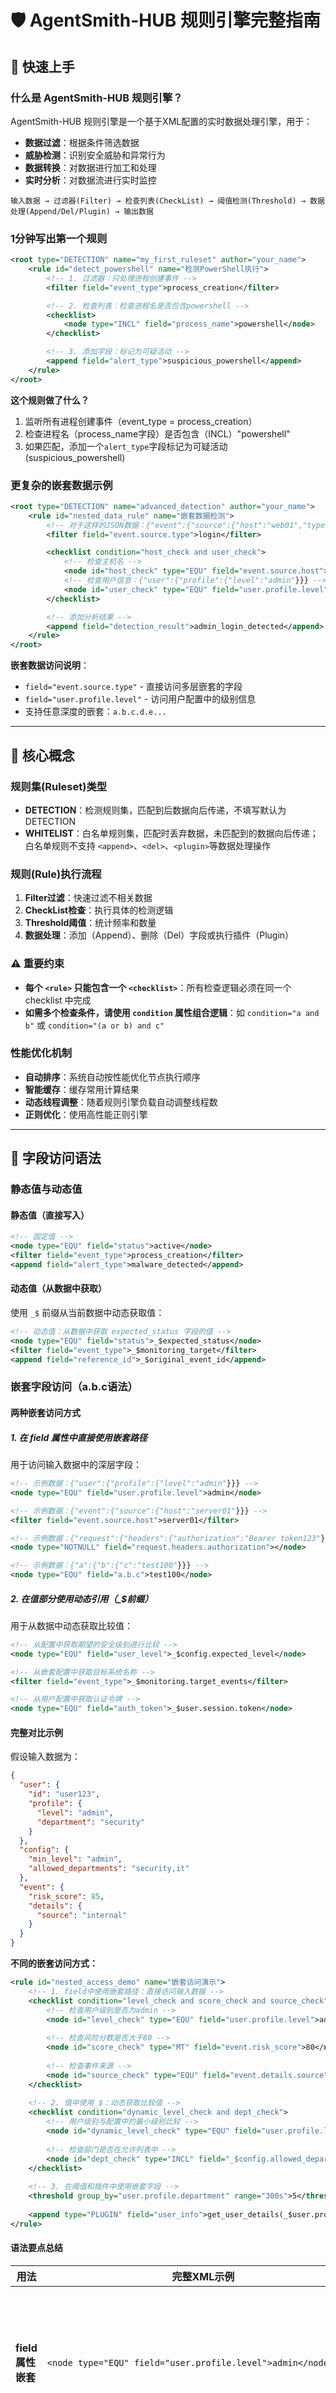 # 🛡️ AgentSmith-HUB 规则引擎完整指南
## 🚀 快速上手

### 什么是 AgentSmith-HUB 规则引擎？

AgentSmith-HUB 规则引擎是一个基于XML配置的实时数据处理引擎，用于：
- **数据过滤**：根据条件筛选数据
- **威胁检测**：识别安全威胁和异常行为
- **数据转换**：对数据进行加工和处理
- **实时分析**：对数据流进行实时监控

```
输入数据 → 过滤器(Filter) → 检查列表(CheckList) → 阈值检测(Threshold) → 数据处理(Append/Del/Plugin) → 输出数据
```

### 1分钟写出第一个规则

```xml
<root type="DETECTION" name="my_first_ruleset" author="your_name">
    <rule id="detect_powershell" name="检测PowerShell执行">
        <!-- 1. 过滤器：只处理进程创建事件 -->
        <filter field="event_type">process_creation</filter>

        <!-- 2. 检查列表：检查进程名是否包含powershell -->
        <checklist>
            <node type="INCL" field="process_name">powershell</node>
        </checklist>

        <!-- 3. 添加字段：标记为可疑活动 -->
        <append field="alert_type">suspicious_powershell</append>
    </rule>
</root>
```

**这个规则做了什么？**
1. 监听所有进程创建事件（event_type = process_creation）
2. 检查进程名（process_name字段）是否包含（INCL）"powershell"
3. 如果匹配，添加一个`alert_type`字段标记为可疑活动(suspicious_powershell)

### 更复杂的嵌套数据示例

```xml
<root type="DETECTION" name="advanced_detection" author="your_name">
    <rule id="nested_data_rule" name="嵌套数据检测">
        <!-- 对于这样的JSON数据：{"event":{"source":{"host":"web01","type":"login"}}} -->
        <filter field="event.source.type">login</filter>

        <checklist condition="host_check and user_check">
            <!-- 检查主机名 -->
            <node id="host_check" type="EQU" field="event.source.host">web01</node>
            <!-- 检查用户信息：{"user":{"profile":{"level":"admin"}}} -->
            <node id="user_check" type="EQU" field="user.profile.level">admin</node>
        </checklist>

        <!-- 添加分析结果 -->
        <append field="detection_result">admin_login_detected</append>
    </rule>
</root>
```

**嵌套数据访问说明**：
- `field="event.source.type"` - 直接访问多层嵌套的字段
- `field="user.profile.level"` - 访问用户配置中的级别信息
- 支持任意深度的嵌套：`a.b.c.d.e...`

---

## 🧠 核心概念

### 规则集(Ruleset)类型
- **DETECTION**：检测规则集，匹配到后数据向后传递，不填写默认为 DETECTION
- **WHITELIST**：白名单规则集，匹配时丢弃数据，未匹配到的数据向后传递；白名单规则不支持 `<append>`、`<del>`、`<plugin>`等数据处理操作

### 规则(Rule)执行流程
1. **Filter过滤**：快速过滤不相关数据
2. **CheckList检查**：执行具体的检测逻辑
3. **Threshold阈值**：统计频率和数量
4. **数据处理**：添加（Append）、删除（Del）字段或执行插件（Plugin）

### ⚠️ 重要约束
- **每个 `<rule>` 只能包含一个 `<checklist>`**：所有检查逻辑必须在同一个 checklist 中完成
- **如需多个检查条件，请使用 `condition` 属性组合逻辑**：如 `condition="a and b"` 或 `condition="(a or b) and c"`

### 性能优化机制
- **自动排序**：系统自动按性能优化节点执行顺序
- **智能缓存**：缓存常用计算结果
- **动态线程调整**：随着规则引擎负载自动调整线程数
- **正则优化**：使用高性能正则引擎

---

## 📖 字段访问语法

### 静态值与动态值

#### 静态值（直接写入）
```xml
<!-- 固定值 -->
<node type="EQU" field="status">active</node>
<filter field="event_type">process_creation</filter>
<append field="alert_type">malware_detected</append>
```

#### 动态值（从数据中获取）
使用 `_$` 前缀从当前数据中动态获取值：
```xml
<!-- 动态值：从数据中获取 expected_status 字段的值 -->
<node type="EQU" field="status">_$expected_status</node>
<filter field="event_type">_$monitoring_target</filter>
<append field="reference_id">_$original_event_id</append>
```

### 嵌套字段访问（a.b.c语法）

#### 两种嵌套访问方式

##### 1. 在 field 属性中直接使用嵌套路径
用于访问输入数据中的深层字段：
```xml
<!-- 示例数据：{"user":{"profile":{"level":"admin"}}} -->
<node type="EQU" field="user.profile.level">admin</node>

<!-- 示例数据：{"event":{"source":{"host":"server01"}}} -->
<filter field="event.source.host">server01</filter>

<!-- 示例数据：{"request":{"headers":{"authorization":"Bearer token123"}}} -->
<node type="NOTNULL" field="request.headers.authorization"></node>

<!-- 示例数据：{"a":{"b":{"c":"test100"}}} -->
<node type="EQU" field="a.b.c">test100</node>
```

##### 2. 在值部分使用动态引用（_$前缀）
用于从数据中动态获取比较值：
```xml
<!-- 从配置中获取期望的安全级别进行比较 -->
<node type="EQU" field="user_level">_$config.expected_level</node>

<!-- 从嵌套配置中获取目标系统名称 -->
<filter field="event_type">_$monitoring.target_events</filter>

<!-- 从用户配置中获取认证令牌 -->
<node type="EQU" field="auth_token">_$user.session.token</node>
```

#### 完整对比示例

假设输入数据为：
```json
{
  "user": {
    "id": "user123",
    "profile": {
      "level": "admin",
      "department": "security"
    }
  },
  "config": {
    "min_level": "admin",
    "allowed_departments": "security,it"
  },
  "event": {
    "risk_score": 85,
    "details": {
      "source": "internal"
    }
  }
}
```

**不同的嵌套访问方式：**
```xml
<rule id="nested_access_demo" name="嵌套访问演示">
    <!-- 1. field中使用嵌套路径：直接访问输入数据 -->
    <checklist condition="level_check and score_check and source_check">
        <!-- 检查用户级别是否为admin -->
        <node id="level_check" type="EQU" field="user.profile.level">admin</node>
        
        <!-- 检查风险分数是否大于80 -->
        <node id="score_check" type="MT" field="event.risk_score">80</node>
        
        <!-- 检查事件来源 -->
        <node id="source_check" type="EQU" field="event.details.source">internal</node>
    </checklist>
    
    <!-- 2. 值中使用_$：动态获取比较值 -->
    <checklist condition="dynamic_level_check and dept_check">
        <!-- 用户级别与配置中的最小级别比较 -->
        <node id="dynamic_level_check" type="EQU" field="user.profile.level">_$config.min_level</node>
        
        <!-- 检查部门是否在允许列表中 -->
        <node id="dept_check" type="INCL" field="_$config.allowed_departments">_$user.profile.department</node>
    </checklist>
    
    <!-- 3. 在阈值和插件中使用嵌套字段 -->
    <threshold group_by="user.profile.department" range="300s">5</threshold>
    
    <append type="PLUGIN" field="user_info">get_user_details(_$user.profile.id)</append>
</rule>
```

#### 语法要点总结

| 用法 | 完整XML示例 | 说明 | 适用数据场景 |
|------|-------------|------|-------------|
| **field属性嵌套** | `<node type="EQU" field="user.profile.level">admin</node>` | 直接访问输入数据的嵌套字段，与固定值比较 | 输入数据：`{"user":{"profile":{"level":"admin"}}}` |
| **值的动态引用** | `<node type="EQU" field="status">_$config.expected_status</node>` | field访问简单字段，值从其他字段动态获取 | 输入数据：`{"status":"active", "config":{"expected_status":"active"}}` |
| **双重嵌套访问** | `<node type="EQU" field="user.profile.level">_$system.security.min_level</node>` | field访问嵌套字段，值也从嵌套字段动态获取 | 输入数据：`{"user":{"profile":{"level":"admin"}}, "system":{"security":{"min_level":"admin"}}}` |

#### 语法综合示例

假设有如下输入数据：
```json
{
  "user": {
    "id": "user123",
    "profile": {
      "level": "admin",
      "department": "security"
    }
  },
  "system": {
    "security": {
      "min_level": "admin",
      "allowed_departments": ["security", "it"]
    }
  },
  "event": {
    "type": "login",
    "timestamp": 1640995200
  }
}
```

**对应的规则写法：**
```xml
<rule id="access_control" name="访问控制检测">
    <checklist condition="level_check and dept_check and event_check">
        <!-- 1. field属性嵌套：检查用户级别是否为admin -->
        <node id="level_check" type="EQU" field="user.profile.level">admin</node>
        
        <!-- 2. 值的动态引用：用户级别与系统要求的最低级别比较 -->
        <node id="dynamic_check" type="EQU" field="user.profile.level">_$system.security.min_level</node>
        
        <!-- 3. 双重嵌套访问：事件类型与系统配置中的监控类型比较 -->
        <node id="event_check" type="EQU" field="event.type">login</node>
        
        <!-- 4. 部门权限检查：用户部门必须在允许列表中 -->
        <node id="dept_check" type="INCL" field="_$system.security.allowed_departments">_$user.profile.department</node>
    </checklist>
</rule>
```

### 原始数据访问（_$ORIDATA）

#### 什么是_$ORIDATA
`_$ORIDATA` 是一个特殊的保留字段，代表完整的原始数据对象。它包含了传入规则引擎的所有原始字段和值。

#### 使用场景
```xml
<!-- 1. 插件中传递完整数据进行复杂分析 -->
<node type="PLUGIN">complex_analysis(_$ORIDATA)</node>

<!-- 2. 在Append中使用插件处理完整数据 -->
<append type="PLUGIN" field="threat_score">calculate_threat_score(_$ORIDATA)</append>

<!-- 3. 在独立插件中发送完整数据 -->
<plugin>send_alert(_$ORIDATA, "HIGH")</plugin>
<plugin>log_security_event(_$ORIDATA)</plugin>
```

#### 实际示例
```xml
<rule id="comprehensive_analysis" name="综合分析示例">
    <filter field="event_type">security_event</filter>
    
    <checklist>
        <!-- 基础检查使用具体字段 -->
        <node type="MT" field="risk_score">_$thresholds.min_risk</node>
        <!-- 复杂分析使用完整数据 -->
        <node type="PLUGIN">deep_threat_analysis(_$ORIDATA)</node>
    </checklist>
    
    <!-- 使用嵌套字段进行分组 -->
    <threshold group_by="_$event.source.host,_$user.department" range="600s">5</threshold>
    
    <!-- 丰富化数据 -->
    <append type="PLUGIN" field="enriched_data">enrich_with_context(_$ORIDATA)</append>
    
    <!-- 发送告警 -->
    <plugin>send_comprehensive_alert(_$ORIDATA, _$analysis.priority)</plugin>
</rule>
```

### 字段访问最佳实践

#### 1. 性能优化
```xml
<!-- 好：先用简单字段过滤，再用复杂分析 -->
<rule id="optimized_rule">
    <filter field="event_type">_$config.monitored_event</filter>
    <checklist condition="basic_check and complex_check">
        <node id="basic_check" type="INCL" field="process_name">_$patterns.suspicious_process</node>
        <node id="complex_check" type="PLUGIN">analyze_full_context(_$ORIDATA)</node>
    </checklist>
</rule>
```

#### 2. 错误处理
```xml
<!-- 确保嵌套字段存在 -->
<checklist condition="field_exists and value_check">
    <node id="field_exists" type="NOTNULL" field="user.profile.id"></node>
    <node id="value_check" type="EQU" field="status">_$user.profile.expected_status</node>
</checklist>
```

#### 3. 灵活配置
```xml
<!-- 使用动态配置实现灵活的规则 -->
<rule id="configurable_rule">
    <filter field="_$config.filter_field">_$config.filter_value</filter>
    <checklist>
        <node type="_$config.check_type" field="_$config.target_field">_$config.expected_value</node>
    </checklist>
    <threshold group_by="_$config.group_fields" range="_$config.time_window">_$config.threshold_value</threshold>
</rule>
```

---

## 📋 字段详解

### Root根元素
```xml
<root type="DETECTION" name="ruleset_name" author="author_name">
```

| 属性 | 必需 | 说明           | 可选值 |
|------|----|--------------|--------|
| `type` | 否  | 规则集类型，不填默认为'DETECTION' | `DETECTION`, `WHITELIST` |
| `name` | 否  | 规则集名称        | 任意字符串 |
| `author` | 否  | 作者信息         | 任意字符串 |

### Rule规则元素
```xml
<rule id="unique_rule_id" name="readable_rule_name">
```

| 属性 | 必需 | 说明 | 示例 |
|------|------|------|------|
| `id` | 是 | 规则唯一标识符 | `detect_malware_01` |
| `name` | 否 | 规则可读名称 | `检测恶意软件` |

### Filter过滤器
```xml
<filter field="field_name">value</filter>
```

| 属性 | 必需 | 说明 | 示例 |
|------|----|------|------|
| `field` | 是  | 要过滤的字段名，**支持嵌套语法 a.b.c** | `event_type`, `user.profile.level` |

**用途**：在执行复杂检查前快速过滤数据，显著提升性能；filter 本身不是必填项

#### filter 嵌套字段示例
```xml
<!-- 简单过滤 -->
<filter field="event_type">process_creation</filter>

<!-- 嵌套过滤：过滤 {"event":{"source":{"type":"security"}}} -->
<filter field="event.source.type">security</filter>

<!-- 深层嵌套过滤 -->
<filter field="request.headers.content_type">application/json</filter>
```

### CheckList检查列表
```xml
<checklist condition="logic_expression">
    <node id="node_id" type="check_type" field="field_name">value</node>
</checklist>
```

| 属性 | 必需 | 说明 | 示例 |
|------|------|------|------|
| `condition` | 否 | 逻辑表达式 | `a and (b or c)` |

**逻辑表达式语法**：
- `and`：逻辑与
- `or`：逻辑或
- `()`：分组
- 节点ID：引用具体检查节点

### Node检查节点
```xml
<node id="node_id" type="check_type" field="field_name" logic="OR" delimiter="|">value</node>
```

| 属性 | 必需 | 说明 | 示例 |
|------|------|------|------|
| `id` | 条件 | 节点标识符（使用condition时必需） | `check_process` |
| `type` | 是 | 检查类型 | `INCL`, `EQU`, `REGEX`等 |
| `field` | 条件 | 要检查的字段名（PLUGIN类型可选），**支持嵌套语法 a.b.c** | `process_name`, `user.profile.level` |
| `logic` | 否 | 多值逻辑 | `OR`, `AND` |
| `delimiter` | 条件 | 分隔符（使用logic时必需） | `|`, `,` |

#### field 字段嵌套访问示例
```xml
<!-- 简单字段 -->
<node type="EQU" field="username">admin</node>

<!-- 嵌套字段：访问 {"user":{"profile":{"level":"admin"}}} 中的 level -->
<node type="EQU" field="user.profile.level">admin</node>

<!-- 深层嵌套：访问 {"a":{"b":{"c":"test100"}}} 中的 c -->
<node type="EQU" field="a.b.c">test100</node>

<!-- 过滤器中的嵌套字段 -->
<filter field="event.source.system">web_server</filter>
```

### Threshold阈值检测
```xml
<threshold group_by="field1,field2" range="300s" count_type="SUM" count_field="amount" local_cache="true">10</threshold>
```

| 属性 | 必需 | 说明 | 示例 |
|------|------|------|------|
| `group_by` | 是 | 分组字段 | `source_ip,user_id` |
| `range` | 是 | 时间范围 | `300s`, `5m`, `1h` |
| `count_type` | 否 | 计数类型 | `SUM`, `CLASSIFY` |
| `count_field` | 条件 | 计数字段（SUM/CLASSIFY时必需） | `bytes`, `resource_id` |
| `local_cache` | 否 | 使用本地缓存 | `true`, `false` |

### Append字段追加
```xml
<append field="new_field" type="PLUGIN">value_or_plugin_call</append>
```

| 属性 | 必需 | 说明 | 示例 |
|------|------|------|------|
| `field` | 是 | 要添加的字段名 | `alert_level`, `geo_info` |
| `type` | 否 | 追加类型 | `PLUGIN` |

### Plugin插件执行
```xml
<plugin>plugin_function(arg1, arg2)</plugin>
```

**用途**：执行副作用操作，如发送告警、记录日志等。

### Del字段删除
```xml
<del>field1,field2,field3</del>
```

**用途**：删除不需要的字段，减少内存占用。

---

## 🎯 节点类型完整参考

### 字符串匹配类（高性能）

| 类型 | 功能 | 示例 | 说明 |
|------|------|------|------|
| `EQU` | 完全相等 | `<node type="EQU" field="status">active</node>` | 大小写敏感 |
| `NEQ` | 完全不等 | `<node type="NEQ" field="user">guest</node>` | 大小写敏感 |
| `INCL` | 包含子串 | `<node type="INCL" field="path">/admin/</node>` | 大小写敏感 |
| `NI` | 不包含子串 | `<node type="NI" field="agent">bot</node>` | 大小写敏感 |
| `START` | 开头匹配 | `<node type="START" field="cmd">powershell</node>` | 大小写敏感 |
| `END` | 结尾匹配 | `<node type="END" field="file">.exe</node>` | 大小写敏感 |
| `NSTART` | 开头不匹配 | `<node type="NSTART" field="path">C:\Windows</node>` | 大小写敏感 |
| `NEND` | 结尾不匹配 | `<node type="NEND" field="file">.tmp</node>` | 大小写敏感 |

### 大小写忽略类（高性能）

| 类型 | 功能 | 示例 |
|------|------|------|
| `NCS_EQU` | 忽略大小写相等 | `<node type="NCS_EQU" field="browser">CHROME</node>` |
| `NCS_NEQ` | 忽略大小写不等 | `<node type="NCS_NEQ" field="os">windows</node>` |
| `NCS_INCL` | 忽略大小写包含 | `<node type="NCS_INCL" field="domain">SUSPICIOUS</node>` |
| `NCS_NI` | 忽略大小写不包含 | `<node type="NCS_NI" field="referrer">GOOGLE</node>` |
| `NCS_START` | 忽略大小写开头 | `<node type="NCS_START" field="cmd">POWERSHELL</node>` |
| `NCS_END` | 忽略大小写结尾 | `<node type="NCS_END" field="script">.PS1</node>` |
| `NCS_NSTART` | 忽略大小写开头不匹配 | `<node type="NCS_NSTART" field="user">ADMIN</node>` |
| `NCS_NEND` | 忽略大小写结尾不匹配 | `<node type="NCS_NEND" field="domain">TRUSTED</node>` |

### 数值比较类（高性能）

| 类型 | 功能 | 示例 |
|------|------|------|
| `MT` | 大于 | `<node type="MT" field="score">75.5</node>` |
| `LT` | 小于 | `<node type="LT" field="cpu_usage">90</node>` |

### 空值检查类（最高性能）

| 类型 | 功能 | 示例 |
|------|------|------|
| `ISNULL` | 字段为空 | `<node type="ISNULL" field="optional_field"></node>` |
| `NOTNULL` | 字段非空 | `<node type="NOTNULL" field="required_field"></node>` |

### 正则表达式类（低性能）

| 类型 | 功能 | 示例 |
|------|------|------|
| `REGEX` | 正则匹配 | `<node type="REGEX" field="ip">^192\.168\.\d+\.\d+$</node>` |

### 插件调用类（最低性能）

| 类型 | 功能 | 示例 |
|------|------|------|
| `PLUGIN` | 插件函数 | `<node type="PLUGIN">is_malicious_domain(domain_name)</node>` |

### 多值匹配

```xml
<!-- OR逻辑：匹配任意一个值 -->
<node type="INCL" field="process" logic="OR" delimiter="|">malware.exe|virus.exe|trojan.exe</node>

        <!-- AND逻辑：必须包含所有值 -->
<node type="INCL" field="command" logic="AND" delimiter="|">-exec|-payload</node>
```

---

## 🔌 插件系统详解

### 插件基础概念

插件是扩展规则引擎功能的重要机制，允许执行复杂的自定义逻辑。

### 🧩 内置插件列表

系统提供了丰富的内置插件，无需额外开发即可使用。插件分为两类：

#### 检查节点插件（CheckNode）
用于条件判断，返回布尔值，可在 `<node type="PLUGIN">` 中使用：

| 插件名 | 功能 | 参数 | 示例 |
|--------|------|------|------|
| `isPrivateIP` | 检查IP是否为私有地址 | `ip` (string) | `<node type="PLUGIN">isPrivateIP(source_ip)</node>` |
| `cidrMatch` | 检查IP是否在CIDR范围内 | `ip` (string), `cidr` (string) | `<node type="PLUGIN">cidrMatch(client_ip, "192.168.1.0/24")</node>` |
| `geoMatch` | 检查IP地理位置是否匹配 | `ip` (string), `countryISO` (string) | `<node type="PLUGIN">geoMatch(source_ip, "US")</node>` |
| `suppressOnce` | 告警抑制：时间窗口内只触发一次 | `key` (any), `windowSec` (int), `ruleid` (string, 可选) | `<node type="PLUGIN">suppressOnce(alert_key, 300, "rule_001")</node>` |

#### 数据处理插件（Append）
用于数据转换和丰富化，可在 `<append type="PLUGIN">` 中使用：

##### 时间处理插件
| 插件名 | 功能 | 参数 | 示例 |
|--------|------|------|------|
| `now` | 获取当前时间戳 | 可选: `format` (unix/ms/rfc3339) | `<append type="PLUGIN" field="timestamp">now()</append>` |
| `ago` | 获取N秒前的时间戳 | `seconds` (int/float/string) | `<append type="PLUGIN" field="past_time">ago(3600)</append>` |
| `dayOfWeek` | 获取星期几(0-6, 0=周日) | 可选: `timestamp` (int64) | `<append type="PLUGIN" field="weekday">dayOfWeek()</append>` |
| `hourOfDay` | 获取小时(0-23) | 可选: `timestamp` (int64) | `<append type="PLUGIN" field="hour">hourOfDay()</append>` |
| `tsToDate` | 时间戳转RFC3339格式 | `timestamp` (int64) | `<append type="PLUGIN" field="formatted_time">tsToDate(event_time)</append>` |

##### 编码和哈希插件
| 插件名 | 功能 | 参数 | 示例 |
|--------|------|------|------|
| `base64Encode` | Base64编码 | `input` (string) | `<append type="PLUGIN" field="encoded">base64Encode(raw_data)</append>` |
| `base64Decode` | Base64解码 | `encoded` (string) | `<append type="PLUGIN" field="decoded">base64Decode(encoded_data)</append>` |
| `hashMD5` | 计算MD5哈希 | `input` (string) | `<append type="PLUGIN" field="md5">hashMD5(password)</append>` |
| `hashSHA1` | 计算SHA1哈希 | `input` (string) | `<append type="PLUGIN" field="sha1">hashSHA1(content)</append>` |
| `hashSHA256` | 计算SHA256哈希 | `input` (string) | `<append type="PLUGIN" field="sha256">hashSHA256(file_data)</append>` |

##### URL处理插件
| 插件名 | 功能 | 参数 | 示例 |
|--------|------|------|------|
| `extractDomain` | 从URL提取域名 | `urlOrHost` (string) | `<append type="PLUGIN" field="domain">extractDomain(request_url)</append>` |
| `extractTLD` | 从域名提取顶级域名 | `domain` (string) | `<append type="PLUGIN" field="tld">extractTLD(hostname)</append>` |
| `extractSubdomain` | 从主机名提取子域名 | `host` (string) | `<append type="PLUGIN" field="subdomain">extractSubdomain(full_hostname)</append>` |

##### 字符串处理插件
| 插件名 | 功能 | 参数 | 示例 |
|--------|------|------|------|
| `replace` | 字符串替换 | `input` (string), `old` (string), `new` (string) | `<append type="PLUGIN" field="cleaned">replace(raw_text, "bad", "good")</append>` |
| `regexExtract` | 正则表达式提取 | `input` (string), `pattern` (string) | `<append type="PLUGIN" field="extracted">regexExtract(log_line, "IP: (\\d+\\.\\d+\\.\\d+\\.\\d+)")</append>` |
| `regexReplace` | 正则表达式替换 | `input` (string), `pattern` (string), `replacement` (string) | `<append type="PLUGIN" field="masked">regexReplace(email, "(.+)@(.+)", "$1@***")</append>` |

##### 数据解析插件
| 插件名 | 功能 | 参数 | 示例 |
|--------|------|------|------|
| `parseJSON` | 解析JSON字符串 | `jsonString` (string) | `<append type="PLUGIN" field="parsed">parseJSON(json_data)</append>` |
| `parseUA` | 解析User-Agent | `userAgent` (string) | `<append type="PLUGIN" field="browser_info">parseUA(user_agent)</append>` |

##### 威胁情报插件
| 插件名 | 功能 | 参数 | 示例 |
|--------|------|------|------|
| `virusTotal` | 查询VirusTotal文件哈希威胁情报 | `hash` (string), `apiKey` (string, 可选) | `<append type="PLUGIN" field="vt_scan">virusTotal(file_hash)</append>` |
| `shodan` | 查询Shodan IP地址基础设施情报 | `ip` (string), `apiKey` (string, 可选) | `<append type="PLUGIN" field="shodan_intel">shodan(ip_address)</append>` |
| `threatBook` | 查询微步在线威胁情报 | `queryValue` (string), `queryType` (string), `apiKey` (string, 可选) | `<append type="PLUGIN" field="tb_intel">threatBook(target_ip, "ip")</append>` |

### 内置插件使用示例

#### 1. 网络安全检测
```xml
<rule id="network_security" name="网络安全检测">
    <filter field="event_type">network_connection</filter>
    
    <checklist condition="(external_conn and (suspicious_geo or private_ip_abuse)) and suppress_check">
        <!-- 检查是否为外部连接 -->
        <node id="external_conn" type="PLUGIN">isPrivateIP(dest_ip)</node>
        <!-- 检查地理位置 -->
        <node id="suspicious_geo" type="PLUGIN">geoMatch(source_ip, "CN")</node>
        <!-- 检查源IP是否在可疑网段 -->
        <node id="private_ip_abuse" type="PLUGIN">cidrMatch(source_ip, "10.0.0.0/8")</node>
        <!-- 告警抑制：同一IP 5分钟内只告警一次（使用ruleid隔离不同规则） -->
        <node id="suppress_check" type="PLUGIN">suppressOnce(source_ip, 300, "network_security")</node>
    </checklist>
    
    <!-- 数据丰富化 -->
    <append type="PLUGIN" field="source_domain">extractDomain(source_url)</append>
    <append type="PLUGIN" field="detection_time">now()</append>
    <append type="PLUGIN" field="url_hash">hashSHA256(request_url)</append>
</rule>
```

#### 2. 日志分析和处理
```xml
<rule id="log_analysis" name="日志分析处理">
    <filter field="event_type">application_log</filter>
    
    <checklist>
        <!-- 检查是否包含JSON数据 -->
        <node type="INCL" field="log_message">{"</node>
    </checklist>
    
    <!-- 解析和丰富化 -->
    <append type="PLUGIN" field="parsed_log">parseJSON(log_message)</append>
    <append type="PLUGIN" field="log_hour">hourOfDay()</append>
    <append type="PLUGIN" field="log_weekday">dayOfWeek()</append>
    <append type="PLUGIN" field="user_agent_info">parseUA(user_agent)</append>
    
    <!-- 数据清理 -->
    <append type="PLUGIN" field="cleaned_path">regexReplace(request_path, "/\\d+", "/ID")</append>
    <append type="PLUGIN" field="masked_email">regexReplace(email, "(.{2}).*@(.+)", "$1***@$2")</append>
</rule>
```

#### 3. 时间窗口分析
```xml
<rule id="time_window_analysis" name="时间窗口分析">
    <filter field="event_type">user_activity</filter>
    
    <!-- 数据预处理 -->
    <append type="PLUGIN" field="one_hour_ago">ago(3600)</append>
    <append type="PLUGIN" field="activity_hour">hourOfDay(activity_timestamp)</append>
    
    <!-- 时间范围检查 -->
    <checklist condition="work_hours and recent_activity">
        <node id="work_hours" type="MT" field="activity_hour">8</node>
        <node id="recent_activity" type="MT" field="activity_timestamp">_$one_hour_ago</node>
    </checklist>
    
    <!-- 生成报告时间 -->
    <append type="PLUGIN" field="report_time">tsToDate(activity_timestamp)</append>
</rule>
```

#### 4. 数据脱敏和安全处理
```xml
<rule id="data_masking" name="数据脱敏处理">
    <filter field="contains_sensitive_data">true</filter>
    
    <!-- 数据哈希化 -->
    <append type="PLUGIN" field="user_id_hash">hashSHA256(user_id)</append>
    <append type="PLUGIN" field="session_hash">hashMD5(session_id)</append>
    
    <!-- 敏感信息编码 -->
    <append type="PLUGIN" field="encoded_payload">base64Encode(sensitive_payload)</append>
    
    <!-- 清理和替换 -->
    <append type="PLUGIN" field="cleaned_log">replace(raw_log, user_password, "***")</append>
    <append type="PLUGIN" field="masked_phone">regexReplace(phone_number, "(\\d{3})\\d{4}(\\d{4})", "$1****$2")</append>
    
    <!-- 删除原始敏感数据 -->
    <del>user_password,raw_sensitive_data,unencrypted_payload</del>
</rule>
```

#### 5. 威胁情报分析
```xml
<rule id="threat_intelligence" name="威胁情报分析">
    <filter field="event_type">security_event</filter>
    
    <checklist condition="ip_check and (file_check or url_check or domain_check)">
        <!-- 检查是否有IP地址 -->
        <node id="ip_check" type="NOTNULL" field="source_ip"></node>
        <!-- 检查是否有文件哈希 -->
        <node id="file_check" type="NOTNULL" field="file_hash"></node>
        <!-- 检查是否有URL -->
        <node id="url_check" type="NOTNULL" field="suspicious_url"></node>
        <!-- 检查是否有域名 -->
        <node id="domain_check" type="NOTNULL" field="domain"></node>
    </checklist>
    
    <!-- 威胁情报丰富化 -->
    <append type="PLUGIN" field="shodan_intel">shodan(source_ip)</append>
    <append type="PLUGIN" field="virustotal_scan">virusTotal(file_hash)</append>
    <append type="PLUGIN" field="threatbook_ip">threatBook(source_ip, "ip")</append>
    <append type="PLUGIN" field="threatbook_file">threatBook(file_hash, "file", "api_key")</append>
    <append type="PLUGIN" field="threatbook_domain">threatBook(domain, "domain", "api_key")</append>
    <append type="PLUGIN" field="threatbook_url">threatBook(suspicious_url, "url")</append>
    
    <!-- 综合威胁评分 -->
    <append type="PLUGIN" field="threat_score">calculate_threat_score(_$ORIDATA)</append>
    <append type="PLUGIN" field="analysis_time">now()</append>
</rule>
```

### ⚠️ 告警抑制最佳实践（suppressOnce）

#### 为什么需要 ruleid 参数？

**问题示例**：
```xml
<!-- 规则A：网络威胁检测 -->
<rule id="network_threat">
    <checklist>
        <node type="PLUGIN">suppressOnce(source_ip, 300)</node>
    </checklist>
</rule>

<!-- 规则B：登录异常检测 -->  
<rule id="login_anomaly">
    <checklist>
        <node type="PLUGIN">suppressOnce(source_ip, 300)</node>
    </checklist>
</rule>
```

**问题**：规则A触发后，规则B对同一IP也会被抑制！

#### 正确用法

**解决方案**：使用 `ruleid` 参数隔离不同规则：
```xml
<!-- 规则A：网络威胁检测 -->
<rule id="network_threat">
    <checklist>
        <node type="PLUGIN">suppressOnce(source_ip, 300, "network_threat")</node>
    </checklist>
</rule>

<!-- 规则B：登录异常检测 -->  
<rule id="login_anomaly">
    <checklist>
        <node type="PLUGIN">suppressOnce(source_ip, 300, "login_anomaly")</node>
    </checklist>
</rule>
```

#### Redis Key 结构
- **不带 ruleid**：`suppress_once:192.168.1.100`
- **带 ruleid**：`suppress_once:network_threat:192.168.1.100`

这样不同规则的抑制机制完全独立！

#### 推荐命名规范
- 使用规则ID作为 ruleid：`suppressOnce(key, window, "rule_id")`
- 或使用业务标识：`suppressOnce(key, window, "login_brute_force")`

### 插件性能说明

#### 性能等级（从高到低）：
1. **检查节点插件**：`isPrivateIP`, `cidrMatch` - 纯计算，性能较高
2. **字符串处理插件**：`replace`, `hashMD5/SHA1/SHA256` - 中等性能
3. **正则表达式插件**：`regexExtract`, `regexReplace` - 性能较低
4. **数据库查询插件**：`geoMatch` - 需要数据库查询，性能较低
5. **威胁情报插件**：`virusTotal`, `shodan`, `threatBook` - 外部API调用，性能最低

#### 优化建议：
```xml
<!-- 好：先用高性能检查，再用低性能插件 -->
<checklist condition="basic_check and geo_check">
    <node id="basic_check" type="PLUGIN">isPrivateIP(source_ip)</node>
    <node id="geo_check" type="PLUGIN">geoMatch(source_ip, "US")</node>
</checklist>

<!-- 避免：在大量数据上频繁使用低性能插件 -->
<checklist>
    <node type="PLUGIN">geoMatch(source_ip, "US")</node>
</checklist>

<!-- 威胁情报插件优化：利用缓存和条件判断 -->
<rule id="threat_intel_optimized">
    <filter field="event_type">security_event</filter>
    
    <checklist condition="has_suspicious_indicators and need_enrichment">
        <!-- 先用高性能检查确认需要查询 -->
        <node id="has_suspicious_indicators" type="INCL" field="alert_level">high</node>
        <node id="need_enrichment" type="NOTNULL" field="source_ip"></node>
    </checklist>
    
    <!-- 然后才使用威胁情报插件 -->
    <append type="PLUGIN" field="threat_intel">threatBook(source_ip, "ip")</append>
</rule>
```

### 插件类型

#### 1. CheckNode插件（检查节点插件）
用于复杂的条件判断，必须返回布尔值。

```xml
<checklist>
    <node type="PLUGIN">is_suspicious_ip(source_ip)</node>
    <node type="PLUGIN">is_malicious_domain(domain_name)</node>
    <node type="PLUGIN">check_user_behavior(_$user_id, _$recent_activities)</node>
</checklist>
```

**特点**：
- 必须返回`bool`类型
- 用于条件判断
- 可与其他节点组合使用

#### 2. Append插件（字段追加插件）
用于生成新的字段值，可返回任意类型。

```xml
<append type="PLUGIN" field="geo_location">get_geolocation(source_ip)</append>
<append type="PLUGIN" field="threat_score">calculate_threat_score(_$ORIDATA)</append>
<append type="PLUGIN" field="user_profile">get_user_info(_$user_id)</append>
```

**特点**：
- 可返回任意类型（字符串、数字、对象等）
- 用于数据丰富化
- 结果作为新字段添加到数据中

#### 3. Standalone插件（独立插件）
用于执行副作用操作，返回值被忽略。

```xml
<plugin>send_alert(_$ORIDATA, "HIGH")</plugin>
<plugin>log_security_event(_$ORIDATA)</plugin>
<plugin>update_threat_intelligence(_$indicators)</plugin>
```

**特点**：
- 返回值被忽略
- 用于副作用操作
- 如发送告警、记录日志、更新数据库等

### 插件参数类型

插件调用支持多种参数类型，请参考前面的"字段访问语法"章节了解详细用法。

#### 参数类型概述
- **字面量参数**：直接写入固定值，如 `"high"`, `100`, `true`
- **字段引用参数**：直接引用数据中的字段，如 `user_id`, `session_token`
- **动态字段参数**：使用 `_$` 前缀引用字段，如 `_$user.profile.id`
- **原始数据参数**：使用 `_$ORIDATA` 传递完整数据

### 插件开发指南

#### Go插件示例
```go
package main

import (
	"fmt"
	"strings"
)

// CheckNode插件：检查IP是否可疑
func IsSuspiciousIP(ip string) bool {
	// 检查是否为内网IP
	if strings.HasPrefix(ip, "192.168.") ||
		strings.HasPrefix(ip, "10.") ||
		strings.HasPrefix(ip, "172.") {
		return false
	}

	// 检查是否在黑名单中
	blacklist := []string{"1.2.3.4", "5.6.7.8"}
	for _, blocked := range blacklist {
		if ip == blocked {
			return true
		}
	}

	return false
}

// Append插件：获取地理位置信息
func GetGeolocation(ip string) map[string]interface{} {
	// 模拟地理位置查询
	return map[string]interface{}{
		"country": "US",
		"city": "New York",
		"latitude": 40.7128,
		"longitude": -74.0060,
	}
}

// Standalone插件：发送告警
func SendAlert(data map[string]interface{}, level string) {
	fmt.Printf("ALERT [%s]: %v\n", level, data)
	// 实际实现中会调用告警系统API
}
```

#### 插件注册
```go
// 在插件系统中注册函数
func init() {
RegisterPlugin("is_suspicious_ip", IsSuspiciousIP)
RegisterPlugin("get_geolocation", GetGeolocation)
RegisterPlugin("send_alert", SendAlert)
}
```

### 插件最佳实践

#### 1. 性能优化
```xml
<!-- 好：先用高性能节点过滤，再用插件 -->
<rule id="optimized_rule">
    <checklist condition="basic_check and plugin_check">
        <node id="basic_check" type="INCL" field="process_name">suspicious</node>
        <node id="plugin_check" type="PLUGIN">deep_analysis(_$ORIDATA)</node>
    </checklist>
</rule>

<!-- 不好：直接使用插件 -->
<rule id="slow_rule">
    <checklist>
        <node type="PLUGIN">complex_analysis(_$ORIDATA)</node>
    </checklist>
</rule>
```

#### 2. 错误处理
```xml
<rule id="safe_rule">
    <!-- 插件应该优雅处理错误 -->
    <checklist condition="safe_check and plugin_check">
        <node id="safe_check" type="NOTNULL" field="required_field"></node>
        <node id="plugin_check" type="PLUGIN">safe_analysis(_$required_field)</node>
    </checklist>
</rule>
```

#### 3. 数据验证
```go
func SafeAnalysis(data interface{}) bool {
// 验证输入数据
if data == nil {
return false
}

// 类型断言
str, ok := data.(string)
if !ok {
return false
}

// 执行分析
return analyzeString(str)
}
```

---

## 🚀 高级特性

### 阈值检测详解

#### 默认计数模式
```xml
<threshold group_by="source_ip,user_id" range="300s" local_cache="true">5</threshold>
```

**用途**：统计事件发生次数
**示例**：5分钟内同一IP和用户的失败登录超过5次

#### SUM聚合模式
```xml
<threshold group_by="account_id" range="86400s" count_type="SUM" count_field="amount">50000</threshold>
```

**用途**：统计数值字段的总和
**示例**：24小时内同一账户的交易总额超过50000

#### CLASSIFY唯一计数模式
```xml
<threshold group_by="user_id" range="3600s" count_type="CLASSIFY" count_field="resource_id">25</threshold>
```

**用途**：统计唯一值的数量
**示例**：1小时内同一用户访问超过25个不同资源

### 复杂逻辑表达式

#### 基础逻辑
```xml
<!-- AND逻辑（默认） -->
<rule id="and_logic_rule">
    <checklist>
        <node type="INCL" field="process">malware</node>
        <node type="INCL" field="path">temp</node>
    </checklist>
</rule>

<!-- OR逻辑 -->
<rule id="or_logic_rule">
    <checklist condition="a or b">
        <node id="a" type="INCL" field="process">malware</node>
        <node id="b" type="INCL" field="path">suspicious</node>
    </checklist>
</rule>
```

#### 复杂组合
```xml
<checklist condition="(threat_detected or anomaly_detected) and not whitelisted">
    <node id="threat_detected" type="PLUGIN">detect_threat(_$ORIDATA)</node>
    <node id="anomaly_detected" type="MT" field="anomaly_score">0.8</node>
    <node id="whitelisted" type="PLUGIN">is_whitelisted(_$source_ip)</node>
</checklist>
```

### XML特殊字符处理

#### 使用CDATA
```xml
<!-- 错误：包含XML特殊字符 -->
<node type="REGEX" field="html"><script>alert('xss')</script></node>

        <!-- 正确：使用CDATA -->
<node type="REGEX" field="html"><![CDATA[<script>alert('xss')</script>]]></node>

        <!-- 复杂正则表达式 -->
<node type="REGEX" field="sql_query"><![CDATA[(?i)(union\s+select|insert\s+into|drop\s+table)]]></node>
```

**何时使用CDATA**：
- 包含 `<` `>` `&` `"` `'` 字符时
- 复杂的正则表达式
- HTML/XML内容匹配

---

## 💡 实战案例

### 案例1：恶意PowerShell检测

```xml
<root type="DETECTION" name="powershell_detection" author="security_team">
    <rule id="malicious_powershell" name="恶意PowerShell检测">
        <!-- 过滤：只处理进程创建事件 -->
        <filter field="event_type">process_creation</filter>

        <!-- 检查：PowerShell + 可疑参数 -->
        <checklist condition="powershell_proc and (encoded_cmd or bypass_policy or download_cradle)">
            <node id="powershell_proc" type="INCL" field="process_name">powershell</node>
            <node id="encoded_cmd" type="INCL" field="command_line">-EncodedCommand</node>
            <node id="bypass_policy" type="INCL" field="command_line">-ExecutionPolicy Bypass</node>
            <node id="download_cradle" type="PLUGIN">detect_download_cradle(_$command_line)</node>
        </checklist>

        <!-- 阈值：10分钟内同一主机超过3次 -->
        <threshold group_by="hostname" range="600s" local_cache="true">3</threshold>

        <!-- 数据丰富化 -->
        <append field="alert_type">malicious_powershell</append>
        <append field="severity">high</append>
        <append type="PLUGIN" field="decoded_command">decode_powershell(_$command_line)</append>

        <!-- 执行响应动作 -->
        <plugin>send_alert(_$ORIDATA, "HIGH")</plugin>
        <plugin>isolate_host_if_confirmed(_$hostname, _$confidence_score)</plugin>

        <!-- 清理敏感信息 -->
        <del>raw_log,internal_metadata</del>
    </rule>
</root>
```

### 案例2：Web攻击检测

```xml
<root type="DETECTION" name="web_security" author="security_team">
    <rule id="sql_injection" name="SQL注入检测">
        <filter field="event_type">web_request</filter>

        <checklist condition="sql_patterns and not false_positive">
            <node id="sql_patterns" type="REGEX" field="request_body"><![CDATA[(?i)(union\s+select|insert\s+into|delete\s+from|drop\s+table|exec\s*\(|xp_cmdshell)]]></node>
            <node id="false_positive" type="PLUGIN">is_legitimate_request(_$request_context)</node>
        </checklist>

        <threshold group_by="source_ip" range="300s">5</threshold>

        <append field="attack_type">sql_injection</append>
        <append type="PLUGIN" field="payload_analysis">analyze_sql_payload(_$request_body)</append>

        <plugin>block_ip(_$source_ip)</plugin>
        <plugin>alert_security_team(_$ORIDATA)</plugin>
    </rule>

    <rule id="xss_detection" name="XSS攻击检测">
        <filter field="event_type">web_request</filter>

        <checklist>
            <node type="REGEX" field="request_params"><![CDATA[(?i)(<script[^>]*>|javascript:|on\w+\s*=|eval\s*\(|alert\s*\()]]></node>
        </checklist>

        <threshold group_by="source_ip,target_url" range="600s">3</threshold>

        <append field="attack_type">cross_site_scripting</append>
        <append type="PLUGIN" field="xss_payload">extract_xss_payload(_$request_params)</append>

        <plugin>sanitize_and_log(_$ORIDATA)</plugin>
    </rule>
</root>
```

### 案例3：金融欺诈检测

```xml
<root type="DETECTION" name="fraud_detection" author="fraud_team">
    <rule id="suspicious_transaction" name="可疑交易检测">
        <filter field="event_type">financial_transaction</filter>

        <checklist condition="large_amount and (velocity_anomaly or location_anomaly or time_anomaly)">
            <node id="large_amount" type="MT" field="amount">_$user.daily_limit</node>
            <node id="velocity_anomaly" type="PLUGIN">detect_velocity_anomaly(_$user_id, _$amount)</node>
            <node id="location_anomaly" type="PLUGIN">detect_location_anomaly(_$user_id, _$location)</node>
            <node id="time_anomaly" type="PLUGIN">detect_time_anomaly(_$user_id, _$timestamp)</node>
        </checklist>

        <!-- 24小时内交易总额阈值 -->
        <threshold group_by="user_id" range="86400s" count_type="SUM" count_field="amount">_$user.daily_limit</threshold>

        <append field="fraud_type">suspicious_transaction</append>
        <append type="PLUGIN" field="risk_score">calculate_risk_score(_$ORIDATA)</append>
        <append type="PLUGIN" field="recommended_action">determine_action(_$risk_score)</append>

        <plugin>freeze_account_if_high_risk(_$user_id, _$risk_score)</plugin>
        <plugin>notify_fraud_team(_$ORIDATA)</plugin>
    </rule>
</root>
```

### 案例4：网络威胁检测

```xml
<root type="DETECTION" name="network_threat" author="security_team">
    <rule id="c2_communication" name="C2通信检测">
        <filter field="event_type">network_connection</filter>

        <checklist condition="external_connection and (suspicious_port or known_malware_domain or beacon_pattern)">
            <node id="external_connection" type="PLUGIN">is_external_connection(_$dest_ip)</node>
            <node id="suspicious_port" type="INCL" field="dest_port" logic="OR" delimiter="|">4444|5555|6666|8080</node>
            <node id="known_malware_domain" type="PLUGIN">is_malware_domain(_$dest_domain)</node>
            <node id="beacon_pattern" type="PLUGIN">detect_beacon_pattern(_$connection_history)</node>
        </checklist>

        <!-- 统计不同目标IP的连接数 -->
        <threshold group_by="source_ip" range="3600s" count_type="CLASSIFY" count_field="dest_ip">10</threshold>

        <append field="threat_type">c2_communication</append>
        <append type="PLUGIN" field="threat_intelligence">get_threat_intel(_$dest_ip, _$dest_domain)</append>

        <plugin>block_connection(_$source_ip, _$dest_ip)</plugin>
        <plugin>escalate_to_soc(_$ORIDATA)</plugin>
    </rule>
</root>
```

### 案例5：综合威胁情报分析

```xml
<root type="DETECTION" name="comprehensive_threat_intel" author="security_team">
    <rule id="multi_source_threat_analysis" name="多源威胁情报分析">
        <filter field="event_type">security_alert</filter>

        <checklist condition="has_indicators and (high_risk or multiple_sources)">
            <node id="has_indicators" type="NOTNULL" field="threat_indicator"></node>
            <node id="high_risk" type="INCL" field="alert_level">high</node>
            <node id="multiple_sources" type="INCL" field="source_count">3</node>
        </checklist>

        <!-- 10分钟内同一威胁指标不重复分析 -->
        <threshold group_by="threat_indicator" range="600s" local_cache="true">1</threshold>

        <!-- 多源威胁情报查询 -->
        <append type="PLUGIN" field="virustotal_intel">virusTotal(file_hash)</append>
        <append type="PLUGIN" field="shodan_intel">shodan(source_ip)</append>
        <append type="PLUGIN" field="threatbook_ip">threatBook(source_ip, "ip", "prod_api_key")</append>
        <append type="PLUGIN" field="threatbook_domain">threatBook(domain, "domain", "prod_api_key")</append>
        <append type="PLUGIN" field="threatbook_file">threatBook(file_hash, "file", "prod_api_key")</append>
        <append type="PLUGIN" field="threatbook_url">threatBook(suspicious_url, "url", "prod_api_key")</append>

        <!-- 综合分析 -->
        <append type="PLUGIN" field="threat_score">calculate_comprehensive_threat_score(_$ORIDATA)</append>
        <append type="PLUGIN" field="malware_family">identify_malware_family(_$ORIDATA)</append>
        <append type="PLUGIN" field="attack_timeline">construct_attack_timeline(_$ORIDATA)</append>
        <append type="PLUGIN" field="ioc_correlation">correlate_iocs(_$ORIDATA)</append>

        <!-- 分析结果 -->
        <append field="analysis_type">comprehensive_threat_intelligence</append>
        <append type="PLUGIN" field="analysis_timestamp">now()</append>
        <append type="PLUGIN" field="analyst_recommendations">generate_recommendations(_$threat_score, _$malware_family)</append>

        <!-- 自动化响应 -->
        <plugin>enrich_threat_database(_$ORIDATA)</plugin>
        <plugin>trigger_automated_response(_$threat_score, _$analyst_recommendations)</plugin>
        <plugin>notify_threat_intel_team(_$ORIDATA)</plugin>
    </rule>

    <rule id="chinese_threat_analysis" name="中文威胁情报分析">
        <filter field="event_type">apt_activity</filter>

        <checklist condition="chinese_context and needs_local_intel">
            <node id="chinese_context" type="INCL" field="geo_location" logic="OR" delimiter="|">CN|HK|TW|SG</node>
            <node id="needs_local_intel" type="INCL" field="threat_category">apt</node>
        </checklist>

        <!-- 使用微步在线进行中文威胁情报分析 -->
        <append type="PLUGIN" field="threatbook_comprehensive">threatBook(threat_indicator, indicator_type, "china_api_key")</append>
        <append type="PLUGIN" field="chinese_malware_family">identify_chinese_malware(_$threatbook_comprehensive)</append>
        <append type="PLUGIN" field="apt_group_attribution">attribute_apt_group(_$threatbook_comprehensive)</append>

        <!-- 结合其他情报源 -->
        <append type="PLUGIN" field="global_context">combine_global_local_intel(_$threatbook_comprehensive, _$virustotal_intel)</append>

        <!-- 生成中文威胁报告 -->
        <append type="PLUGIN" field="chinese_threat_report">generate_chinese_report(_$ORIDATA)</append>
        <append field="report_language">zh-CN</append>

        <plugin>alert_chinese_security_team(_$ORIDATA)</plugin>
    </rule>
</root>
```

---

## ❓ 常见问题

### XML语法错误

#### 问题：标签未闭合
```xml
<!-- 错误 -->
<rule id="test">
    <filter field="type">59</filter>
    <!-- 缺少</rule> -->

    <!-- 正确 -->
    <rule id="test">
        <filter field="type">59</filter>
    </rule>
```

#### 问题：特殊字符未处理
```xml
<!-- 错误 -->
<node type="REGEX" field="html"><script>alert('xss')</script></node>

        <!-- 正确 -->
<node type="REGEX" field="html"><![CDATA[<script>alert('xss')</script>]]></node>
```

### 规则结构错误

#### 问题：在同一个rule中使用多个checklist
```xml
<!-- 错误：一个rule中有多个checklist -->
<rule id="wrong_rule">
    <checklist>
        <node type="INCL" field="process">malware</node>
    </checklist>
    <checklist>
        <node type="INCL" field="path">temp</node>
    </checklist>
</rule>

<!-- 正确：一个rule只有一个checklist -->
<rule id="correct_rule">
    <checklist condition="malware_check and path_check">
        <node id="malware_check" type="INCL" field="process">malware</node>
        <node id="path_check" type="INCL" field="path">temp</node>
    </checklist>
</rule>
```

### 属性依赖错误

#### 问题：使用condition但节点缺少id
```xml
<!-- 错误 -->
<checklist condition="a and b">
    <node type="INCL" field="exe">malware</node>
    <node type="INCL" field="path">temp</node>
</checklist>

        <!-- 正确 -->
<checklist condition="a and b">
<node id="a" type="INCL" field="exe">malware</node>
<node id="b" type="INCL" field="path">temp</node>
</checklist>
```

#### 问题：使用logic但缺少delimiter
```xml
<!-- 错误 -->
<node type="INCL" field="process" logic="OR">malware.exe|virus.exe</node>

        <!-- 正确 -->
<node type="INCL" field="process" logic="OR" delimiter="|">malware.exe|virus.exe</node>
```

### 阈值配置错误

#### 问题：SUM类型缺少count_field
```xml
<!-- 错误 -->
<threshold group_by="user_id" range="1h" count_type="SUM">1000</threshold>

        <!-- 正确 -->
<threshold group_by="user_id" range="1h" count_type="SUM" count_field="amount">1000</threshold>
```

### 性能优化建议

#### 1. 使用Filter提升性能
```xml
<!-- 好：先用filter过滤 -->
<rule id="optimized_rule">
    <filter field="event_type">process_creation</filter>
    <checklist>
        <node type="INCL" field="process_name">suspicious</node>
    </checklist>
</rule>

        <!-- 不好：没有filter -->
<rule id="slow_rule">
<checklist>
    <node type="EQU" field="event_type">process_creation</node>
    <node type="INCL" field="process_name">suspicious</node>
</checklist>
</rule>
```

#### 2. 节点类型选择
```xml
<!-- 好：按性能排序 -->
<checklist condition="null_check and string_check and regex_check">
    <node id="null_check" type="NOTNULL" field="required_field"></node>
    <node id="string_check" type="INCL" field="process_name">suspicious</node>
    <node id="regex_check" type="REGEX" field="command_line">^.*malware.*$</node>
</checklist>
```

#### 3. 合理使用阈值
```xml
<!-- 好：使用local_cache -->
<threshold group_by="source_ip" range="300s" local_cache="true">10</threshold>

        <!-- 注意：CLASSIFY类型内存消耗较大 -->
<threshold group_by="user_id" range="3600s" count_type="CLASSIFY" count_field="resource_id">100</threshold>
```